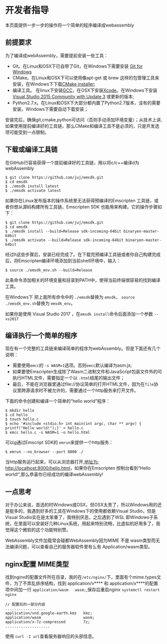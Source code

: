 <!--
@title webAssembly 环境搭建
@author bingxl
@emaill scarecrowlxb@qq.com 
 -->
# 开发者指导
本页面提供一步一步的操作将一个简单的程序编译成webassembly

## 前提要求
为了编译成webAssembly，需要提前安装一些工具：
+ Git。在Linux和OSX下已自带了Git，在Windows下需要安装 [Git for Windows](https://git-scm.com/download/win)
+ CMake。在Linux和OSX下可以使用像apt-get 或 brew 这样的包管理工具来安装，在Windows下下载[CMake installer](https://cmake.org/download);
+ 编译工具。 在linux下安装[GCC](https://askubuntu.com/questions/154402/install-gcc-on-ubuntu-12-04-lts)，在OSX下安装[Xcode](https://itunes.apple.com/us/app/xcode/id497799835)。在Windows下安装 [Visual Studio 2015 Community with Update 3](://www.visualstudio.com/downloads/) 或更新的版本;
+ Python2.7.x。在Linux和OSX下大部分都内置了Python2.7版本，没有的需要安装，Windows下需要自动下载安装；

安装完后，确保git,cmake,python可访问（否则手动添加环境变量）；从技术上讲,如果使用提前编译好的工具链，那么CMake和编译工具不是必须的，只是开发选项可能受到一点限制。

## 下载或编译工具链
在GitHub行容易获得一个提前编译好的工具链，用以将c/c++编译d为webAssembly
```
$ git clone https://github.com/juj/emsdk.git
$ cd emsdk
$ ./emsdk install latest
$ ./emsdk activate latest
```
如果你在Linux发布版本的操作系统里无法获得预编译的Emscripten 工具链，或者你想从源码构建所有工具链，Emscripten SDK 也能用来构建。它的操作步骤如下：
```
$ git clone https://github.com/juj/emsdk.git
$ cd emsdk
$ ./emsdk install --build=Release sdk-incoming-64bit binaryen-master-64bit
$ ./emsdk activate --build=Release sdk-incoming-64bit binaryen-master-64bit
```
经过h这些步骤后，安装已经完成了。在下载完预编译工具链或者你自己构建完成后，将Emscripten编译环境添加到当前shell环境中，输入：
```
$ source ./emsdk_env.sh --build=Release
```
此条命令添加相关的环境变量和目录到PATH中，使得当前终端很容易的找到编译工具。

在Windows下 把上面所有命令中的 `./emsdk`替换为 `emsdk`， `source ./emsdk_env.sh`替换为 `emsdk_env`。

如果你是使用 Visual Studio 2017 ，在`emsdk install`命令后面添加一个参数 `--vs2017`

## 编译执行一个简单的程序
现在有一个完整的工具链来编译简单的程序为webAssembly。但是下面还有几个说明：
+ 需要使用`emcc`的 `-s WASM=1`选项。否则`emcc`默认编译为asm.js;
+ 如果要使Emscripten生成除了Wasm二进制文件和JavaScript包装文件外的可执行HTML文件，需要指定一个以 `.html`结尾的输出文件；
+ 最后，不能在浏览器里通过file://协议简单的打开HTML文件，因为在`file`协议里跨源请求时不被允许的，需要通过一个http服务来打开文件。

下面的命令创建和编译一个简单的“hello world”程序：
```
$ mkdir hello
$ cd hello
$ touch hello.c
$ echo '#include <stdio.h> int main(int argc, char ** argv) {  printf("Hello world!");}' > hello.c
$ emcc hello.c -s WASM=1 -o hello.html
```
可以g通过Emscript SDK的 `emrun`来提供一个http服务：
```
$ emrun --no_browser --port 8000 ./
```
当http服务运行起来，可以从浏览器打开,[地址为: http://localhost:8000/hello.html](http://localhost:8000/hello.html)，如果你在Emscripten 控制台看到“Hello world!”,那么恭喜你已经成功的编译webAssembly!

## 一点思考
对于办公来说，首选的时Windows或OSX，但OSX太贵了，所以Windows用的还是挺多的，我遇到好多的工具在Windows下的使用都依赖Visual Studio，但是Visual Studio实在是太笨重了，我特别厌恶，之后遇到了WSL 即Windows子系统，在里面可以安装好几种Linux系统，用起来特别流畅，比虚拟机好用多了，我觉得这个微软的这个功能特别赞。

WebAssembly文件加载常会碰都WebAssembly因为MIME 不是 wasm类型而无法编译问题，可以查看自己的服务器软件里有么有 Application/wasm类型。

## nginx配置 MIME类型
找到nginx的配置文件所在目录，我的在`/etc/nginx/`下，里面有个mime.types文件，为了不弄乱排序结构，找到 application/v**** 和 application/x****的配置项中间加一行 `application/wasm   wasm;`,保存后重启nginx `systemctl restart nginx`

```
// 配置后的一部分内容
..................
application/vnd.google-earth.kmz   kmz;
application/wasm                   wasm;
application/x-7z-compressed        7z;
....................
```
使用 `curl -I url`查看服务器响应的头部信息。
